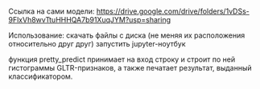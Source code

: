 # 

Ссылка на сами модели:
https://drive.google.com/drive/folders/1vDSs-9FlxVh8wvTtuHHHQA7b91XuqJYM?usp=sharing

Использование:
скачать файлы с диска (не меняя их расположения относительно друг друг)
запустить jupyter-ноутбук

функция pretty_predict принимает на вход строку и строит по ней гистограммы GLTR-признаков, 
а также печатает результат, выданный классификатором.
